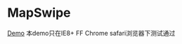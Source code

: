 MapSwipe
========
<a href='http://kunkun12.github.io/MapSwipe'>Demo</a>
本demo只在IE8+ FF Chrome safari浏览器下测试通过
